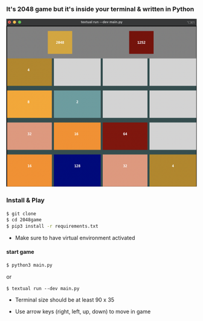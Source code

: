 ### It's 2048 game but it's inside your terminal & written in Python

![Screenshot](screenshot.png)

### Install & Play
```bash
$ git clone
$ cd 2048game
$ pip3 install -r requirements.txt
```
* Make sure to have virtual environment activated
#### start game
```bash
$ python3 main.py
```
or 
```
$ textual run --dev main.py
```

* Terminal size should be at least 90 x 35

* Use arrow keys (right, left, up, down) to move in game
